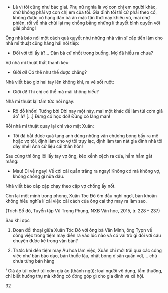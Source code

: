 - Là vì tôi cũng như bác giai. Phụ nữ nghĩa là vợ con chị em người khác, chứ không phải vợ con chị em của tôi. Gia đình tôi thì cứ phải theo cổ, không được có hạng đàn bà ăn mặc tân thời nay khiêu vũ, mai chợ phiên, rồi về nhà chửi lại mẹ chồng bằng những lí thuyết bình quyền với giải phóng!

Ông nhà báo nói một cách quả quyết như những nhà văn sĩ cấp tiến làm cho nhà mĩ thuật cũng hăng hái nói tiếp:

- Đối với tôi ấy à?... Đàn bà cứ nhốt trong buồng. Mợ đã hiểu ra chưa?

Vợ nhà mĩ thuật thất thanh kêu:

- Giời ơi! Có thể như thế được chăng?

Nhà viết báo giơ hai tay lên không khí, ra vẻ sốt ruột:

- Giời ơi! Thì chị có thể mà mãi không hiểu?

Nhà mĩ thuật lại tấm tức nói ngay:

- Rõ đồ khốn! Tưởng bởi Đời nay một này, mai một khác để làm túi cơm giả áo¹ à? [...] Đừng có học đòi! Đừng có lăng mạn!

Rồi nhà mĩ thuật quay lại chỉ vào mặt Xuân:

- Tôi đã bắt được quả tang anh dùng những văn chương bóng bẩy ra mê hoặc vợ tôi, định làm cho vợ tôi trụy lạc, định làm tan nát gia đình nhà tôi đấy nhé! Anh cứ liệu cái thần hồn!

Sau cùng thì ông lôi lấy tay vợ ông, kéo xềnh xệch ra cửa, hầm hầm gắt mắng:

- Mau! Đi về ngay! Về cởi cái quần trắng ra ngay! Không có mà không vợ, không chồng gì nữa đâu.

Nhà viết báo cắp cặp chạy theo cặp vợ chồng ấy nốt.

Còn lại một mình trong phòng, Xuân Tóc Đỏ ôm đầu nghi ngợi, bàn khoăn không hiểu nghĩa lí cái việc cãi cách của ông cai thợ may ra làm sao.

(Trích Số đỏ, Tuyển tập Vũ Trọng Phụng, NXB Văn học, 2015, tr. 228 – 237)

Sau khi đọc

1. Đoạn đối thoại giữa Xuân Tóc Đỏ với ông bà Văn Minh, ông Typn về công việc trong tiệm may diễn ra vào lúc nào và có vai trò gì đối với câu chuyện được kể trong văn bản?

2. Trước khi đến tiệm may Âu hoá làm việc, Xuân chỉ mới trải qua các công việc như bán báo dạo, bán thuốc lậu, nhặt bóng ở sân quần vợt,... chứ chưa từng bán hàng

¹ Giả áo túi cơm/ túi cơm giả áo (thành ngữ): loại người vô dụng, tầm thường, chỉ biết hưởng thụ mà không có đóng góp gì cho gia đình và xã hội.

32